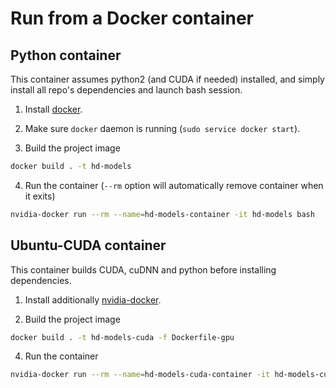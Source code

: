 # Run from a Docker container
## Python container
This container assumes python2 (and CUDA if needed) installed, and simply install all repo's dependencies and launch bash session.

1) Install [docker](https://docs.docker.com/engine/installation/linux/docker-ce).

2) Make sure `docker` daemon is running (`sudo service docker start`).

3) Build the project image
```bash
docker build . -t hd-models
```
4) Run the container (`--rm` option will automatically remove container when it exits)
```bash
nvidia-docker run --rm --name=hd-models-container -it hd-models bash
```

## Ubuntu-CUDA container
This container builds CUDA, cuDNN and python before installing dependencies.

1) Install additionally [nvidia-docker](https://github.com/NVIDIA/nvidia-docker).

3) Build the project image
```bash
docker build . -t hd-models-cuda -f Dockerfile-gpu
```
4) Run the container
```bash
nvidia-docker run --rm --name=hd-models-cuda-container -it hd-models-cuda
```
